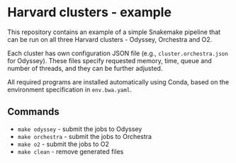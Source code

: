 # Harvard clusters - example

This repository contains an example of a simple Snakemake pipeline that can be
run on all three Harvard clusters - Odyssey, Orchestra and O2.

Each cluster has own configuration JSON file (e.g., `cluster.orchestra.json`
for Odyssey).  These files specify requested memory, time, queue and number of
threads, and they can be further adjusted.

All required programs are installed automatically using Conda, based on the
environment specification in `env.bwa.yaml`.


## Commands

* `make odyssey` - submit the jobs to Odyssey
* `make orchestra` - submit the jobs to Orchestra
* `make o2` - submit the jobs to O2
* `make clean` - remove generated files
